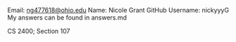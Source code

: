 Email: ng477618@ohio.edu
Name: Nicole Grant
GitHub Username: nickyyyG
My answers can be found in answers.md

CS 2400; Section 107
